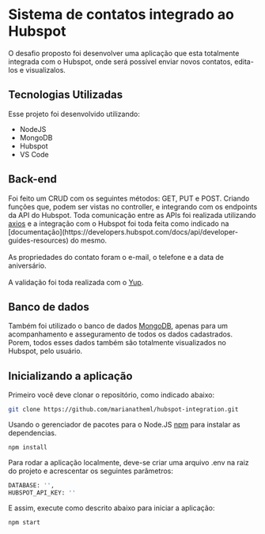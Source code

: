 # Sistema de contatos integrado ao Hubspot

O desafio proposto foi desenvolver uma aplicação que esta totalmente integrada com o Hubspot, onde será possível enviar novos contatos, edita-los e visualizalos.

<h2>Tecnologias Utilizadas</h2>
Esse projeto foi desenvolvido utilizando:
<ul>
  <li>NodeJS</li>
  <li>MongoDB</li>
  <li>Hubspot</li>
  <li>VS Code</a></li>
</ul>

<h2>Back-end</h2>
Foi feito um CRUD com os seguintes métodos: GET, PUT e POST. Criando funções que, podem ser vistas no controller, e integrando com os endpoints da API do Hubspot.
Toda comunicação entre as APIs foi realizada utilizando <a href="https://axios-http.com/ptbr/docs/intro">axios</a> e a integração com o Hubspot foi toda feita como indicado na [documentação](https://developers.hubspot.com/docs/api/developer-guides-resources) do mesmo.
<br>
<br>
As propriedades do contato foram o e-mail, o telefone e a data de aniversário. 
<br>
<br>
A validação foi toda realizada com o <a href="https://github.com/jquense/yup/tree/pre-v1">Yup</a>.

<h2>Banco de dados</h2>
Também foi utilizado o banco de dados <a href="https://www.mongodb.com/pt-br">MongoDB</a>, apenas para um acompanhamento e asseguramento de todos os dados cadastrados. Porem, todos esses dados também são totalmente visualizados no Hubspot, pelo usuário.

<h2>Inicializando a aplicação</h2>
Primeiro você deve clonar o repositório, como indicado abaixo:

```bash
git clone https://github.com/marianatheml/hubspot-integration.git
```
Usando o gerenciador de pacotes para o Node.JS <a href="https://www.npmjs.com/">npm</a> para instalar as dependencias.

```bash
npm install
```
Para rodar a aplicação localmente, deve-se criar uma arquivo .env na raiz do projeto e acrescentar os seguintes parâmetros:

```bash
DATABASE: '',
HUBSPOT_API_KEY: ''
```
E assim, execute como descrito abaixo para iniciar a aplicação:

```bash
npm start
```
